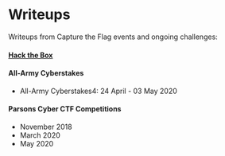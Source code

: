 # Writeups
Writeups from Capture the Flag events and ongoing challenges:

#### [Hack the Box](https://github.com/eesantiago/Writeups/tree/master/hack_the_box)
#### All-Army Cyberstakes
* All-Army Cyberstakes4: 24 April - 03 May 2020
#### Parsons Cyber CTF Competitions
* November 2018  
* March 2020
* May 2020 
